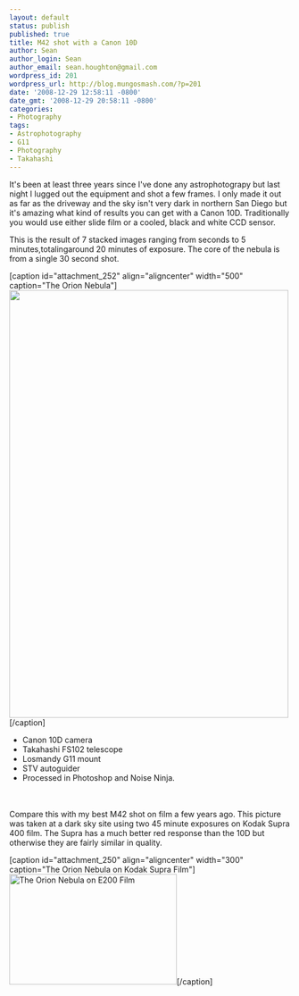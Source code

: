 ```yaml
---
layout: default
status: publish
published: true
title: M42 shot with a Canon 10D
author: Sean
author_login: Sean
author_email: sean.houghton@gmail.com
wordpress_id: 201
wordpress_url: http://blog.mungosmash.com/?p=201
date: '2008-12-29 12:58:11 -0800'
date_gmt: '2008-12-29 20:58:11 -0800'
categories:
- Photography
tags:
- Astrophotography
- G11
- Photography
- Takahashi
---
```

It's been at least three years since I've done any astrophotograpy but last night I lugged out the equipment and shot a few frames.  I only made it out as far as the driveway and the sky isn't very dark in northern San Diego but it's amazing what kind of results you can get with a Canon 10D. Traditionally you would use either slide film or a cooled, black and white CCD sensor.

This is the result of 7 stacked images ranging from seconds to 5 minutes,totalingaround 20 minutes of exposure. The core of the nebula is from a single 30 second shot.

[caption id="attachment_252" align="aligncenter" width="500" caption="The Orion Nebula"]<a href="{{site.url_root}}/assets/data/2008/12/m42-20081228-01.jpg"><img class="size-full wp-image-252" title="m42-20081228-01" src="{{site.url_root}}/assets/data/2008/12/m42-20081228-01.jpg" alt="" width="500" height="766" /></a>[/caption]

<ul>
<li>Canon 10D camera</li>
<li>Takahashi FS102 telescope</li>
<li>Losmandy G11 mount</li>
<li>STV autoguider</li>
<li>Processed in Photoshop and Noise Ninja.</li><br />
</ul><br />
Compare this with my best M42 shot on film a few years ago. This picture was taken at a dark sky site using two 45 minute exposures on Kodak Supra 400 film. The Supra has a much better red response than the 10D but otherwise they are fairly similar in quality.

[caption id="attachment_250" align="aligncenter" width="300" caption="The Orion Nebula on Kodak Supra Film"]<a href="{{site.url_root}}/assets/data/2008/12/m42_03.jpg"><img class="size-medium wp-image-250" title="m42_03" src="http://blog.mungosmash.com/wp-content/uploads/2008/12/m42_03-300x198.jpg" alt="The Orion Nebula on E200 Film" width="300" height="198" /></a>[/caption]

